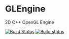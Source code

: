 # GLEngine
2D C++ OpenGL Engine

[![Build Status](https://travis-ci.org/jhmmufc/GLEngine.svg?branch=master)](https://travis-ci.org/jhmmufc/GLEngine)
[![Build status](https://ci.appveyor.com/api/projects/status/ridpb1nwa0git6g1/branch/master?svg=true)](https://ci.appveyor.com/project/jhmmufc/glengine/branch/master)
